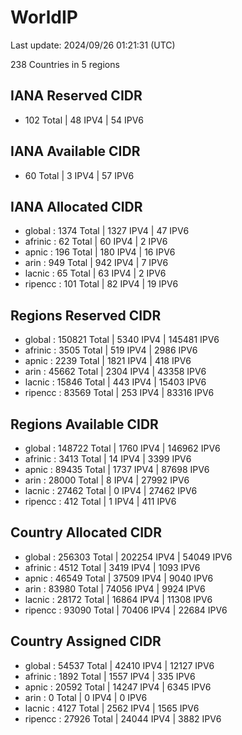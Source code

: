 # WorldIP

Last update: 2024/09/26 01:21:31 (UTC)

238 Countries in 5 regions

## IANA Reserved CIDR

- 102 Total | 48 IPV4 | 54 IPV6

## IANA Available CIDR

- 60 Total | 3 IPV4 | 57 IPV6

## IANA Allocated CIDR

- global : 1374 Total | 1327 IPV4 | 47 IPV6
- afrinic : 62 Total | 60 IPV4 | 2 IPV6
- apnic : 196 Total | 180 IPV4 | 16 IPV6
- arin : 949 Total | 942 IPV4 | 7 IPV6
- lacnic : 65 Total | 63 IPV4 | 2 IPV6
- ripencc : 101 Total | 82 IPV4 | 19 IPV6

## Regions Reserved CIDR

- global : 150821 Total | 5340 IPV4 | 145481 IPV6
- afrinic : 3505 Total | 519 IPV4 | 2986 IPV6
- apnic : 2239 Total | 1821 IPV4 | 418 IPV6
- arin : 45662 Total | 2304 IPV4 | 43358 IPV6
- lacnic : 15846 Total | 443 IPV4 | 15403 IPV6
- ripencc : 83569 Total | 253 IPV4 | 83316 IPV6

## Regions Available CIDR

- global : 148722 Total | 1760 IPV4 | 146962 IPV6
- afrinic : 3413 Total | 14 IPV4 | 3399 IPV6
- apnic : 89435 Total | 1737 IPV4 | 87698 IPV6
- arin : 28000 Total | 8 IPV4 | 27992 IPV6
- lacnic : 27462 Total | 0 IPV4 | 27462 IPV6
- ripencc : 412 Total | 1 IPV4 | 411 IPV6

## Country Allocated CIDR

- global : 256303 Total | 202254 IPV4 | 54049 IPV6
- afrinic : 4512 Total | 3419 IPV4 | 1093 IPV6
- apnic : 46549 Total | 37509 IPV4 | 9040 IPV6
- arin : 83980 Total | 74056 IPV4 | 9924 IPV6
- lacnic : 28172 Total | 16864 IPV4 | 11308 IPV6
- ripencc : 93090 Total | 70406 IPV4 | 22684 IPV6

## Country Assigned CIDR

- global : 54537 Total | 42410 IPV4 | 12127 IPV6
- afrinic : 1892 Total | 1557 IPV4 | 335 IPV6
- apnic : 20592 Total | 14247 IPV4 | 6345 IPV6
- arin : 0 Total | 0 IPV4 | 0 IPV6
- lacnic : 4127 Total | 2562 IPV4 | 1565 IPV6
- ripencc : 27926 Total | 24044 IPV4 | 3882 IPV6
